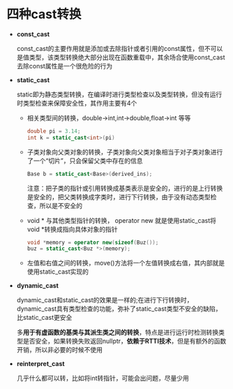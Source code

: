# 四种cast转换

* **const_cast**

  const_cast的主要作用就是添加或去除指针或者引用的const属性，但不可以是值类型，该类型转换绝大部分出现在函数重载中，其余场合使用const_cast去除const属性是一个很危险的行为  
  

* **static_cast**

  static即为静态类型转换，在编译时进行类型检查以及类型转换，但没有运行时类型检查来保障安全性，其作用主要有4个

  * 相关类型间的转换，double->int,int->double,float->int 等等

    ```C++
    double pi = 3.14;
    int k = static_cast<int>(pi) 
    ```

  * 子类对象向父类对象的转换，子类对象向父类对象相当于对子类对象进行了一个“切片”，只会保留父类中存在的信息

    ```C++
    Base b = static_cast<Base>(derived_ins);
    ```

    注意：把子类的指针或引用转换成基类表示是安全的，进行的是上行转换是安全的，把父类转换成字类时，进行下行转换，由于没有动态类型检查，所以是不安全的

  * void * 与其他类型指针的转换， operator new 就是使用static_cast将void *转换成指向具体对象的指针

    ```C++
    void *memory = operator new(sizeof(Buz());
    buz = static_cast<Buz *>(memory);
    ```

  * 左值和右值之间的转换，move()方法将一个左值转换成右值，其内部就是使用static_cast实现的  
    

* **dynamic_cast**

  dynamic_cast和static_cast的效果是一样的;在进行下行转换时，dynamic_cast具有类型检查的功能，弥补了static_cast类型不安全的缺陷，比static_cast更安全

  多**用于有虚函数的基类与其派生类之间的转换**，特点是进行运行时检测转换类型是否安全，如果转换失败返回nullptr，**依赖于RTTI技术**，但是有额外的函数开销，所以非必要的时候不使用  
  

* **reinterpret_cast**

  几乎什么都可以转，比如将int转指针，可能会出问题，尽量少用
